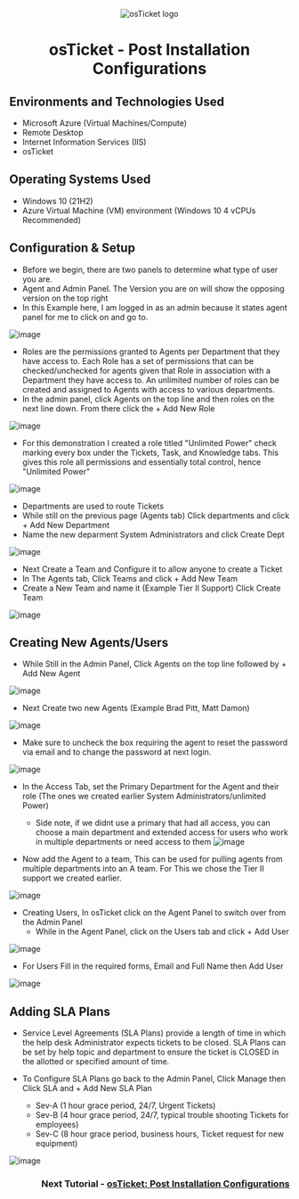 <p align="center">
<img src="https://i.imgur.com/Clzj7Xs.png" alt="osTicket logo"/>
</p>

<h1 align="center">osTicket - Post Installation Configurations</h1>

<h2>Environments and Technologies Used</h2>

- Microsoft Azure (Virtual Machines/Compute)
- Remote Desktop
- Internet Information Services (IIS)
- osTicket

<h2>Operating Systems Used </h2>

- Windows 10</b> (21H2)
- Azure Virtual Machine (VM) environment (Windows 10 4 vCPUs Recommended)

<h2>Configuration & Setup</h2>

- Before we begin, there are two panels to determine what type of user you are.
- Agent and Admin Panel. The Version you are on will show the opposing version on the top right
- In this Example here, I am logged in as an admin because it states agent panel for me to click on and go to.

![image](https://github.com/Velezdrv/post-install-config/assets/147437260/928767fd-06a5-4a00-872b-38f24d8ef6b6)

- Roles are the permissions granted to Agents per Department that they have access to. Each Role has a set of permissions that can be checked/unchecked for agents given that Role in association with a Department they have access to. An unlimited number of roles can be created and assigned to Agents with access to various departments.
- In the admin panel, click Agents on the top line and then roles on the next line down. From there click the + Add New Role

![image](https://github.com/Velezdrv/post-install-config/assets/147437260/571511ab-a312-45a7-82a5-121b78ab8647)

- For this demonstration I created a role titled "Unlimited Power" check marking every box under the Tickets, Task, and Knowledge tabs. This gives this role all permissions and essentially total control, hence "Unlimited Power"

![image](https://github.com/Velezdrv/post-install-config/assets/147437260/3c73490a-126e-41df-9c10-2c4d3bf95036)

- Departments are used to route Tickets
- While still on the previous page (Agents tab) Click departments and click + Add New Department
- Name the new deparment System Administrators and click Create Dept

![image](https://github.com/Velezdrv/post-install-config/assets/147437260/a63af397-9ad2-4c1f-bcd5-d99c3c17614a)

- Next Create a Team and Configure it to allow anyone to create a Ticket
- In The Agents tab, Click Teams and click + Add New Team
- Create a New Team and name it (Example Tier II Support) Click Create Team

![image](https://github.com/Velezdrv/post-install-config/assets/147437260/e9c87aea-81c4-4dad-8a1e-d5484594591e)

<h2>Creating New Agents/Users</h2>

- While Still in the Admin Panel, Click Agents on the top line followed by + Add New Agent
  
![image](https://github.com/Velezdrv/post-install-config/assets/147437260/82fc4f7f-89b1-429d-9f8f-569f2a203b01)

- Next Create two new Agents (Example Brad Pitt, Matt Damon) 

![image](https://github.com/Velezdrv/post-install-config/assets/147437260/fedbfea1-99e8-46c8-997a-3c7814c036ba)

- Make sure to uncheck the box requiring the agent to reset the password via email and to change the password at next login.

![image](https://github.com/Velezdrv/post-install-config/assets/147437260/1e5396da-1010-4c1a-b440-a03c750bd459)

- In the Access Tab, set the Primary Department for the Agent and their role (The ones we created earlier System Administrators/unlimited Power)
  * Side note, if we didnt use a primary that had all access, you can choose a main department and extended access for users who work in multiple departments or need access 
    to them
![image](https://github.com/Velezdrv/post-install-config/assets/147437260/3f5172dc-7e00-466f-ae5b-67cbcf9daade)

- Now add the Agent to a team, This can be used for pulling agents from multiple departments into an A team. For This we chose the Tier II support we created earlier.

![image](https://github.com/Velezdrv/post-install-config/assets/147437260/abfb4613-33a5-41b0-a108-07d18f82764e)

- Creating Users, In osTicket click on the Agent Panel to switch over from the Admin Panel
  * While in the Agent Panel, click on the Users tab and click + Add User

![image](https://github.com/Velezdrv/post-install-config/assets/147437260/9d638067-580d-476c-a076-02d426a06e54)

- For Users Fill in the required forms, Email and Full Name then Add User

![image](https://github.com/Velezdrv/post-install-config/assets/147437260/f97dd80f-2b0d-405d-a9ca-dff32349898b)

<h2>Adding SLA Plans</h2>

- Service Level Agreements (SLA Plans) provide a length of time in which the help desk Administrator expects tickets to be closed. SLA Plans can be set by help topic and department to ensure the ticket is CLOSED in the allotted or specified amount of time.

- To Configure SLA Plans go back to the Admin Panel, Click Manage then Click SLA and + Add New SLA Plan
  * Sev-A (1 hour grace period, 24/7, Urgent Tickets) 
   * Sev-B (4 hour grace period, 24/7, typical trouble shooting Tickets for employees)
    * Sev-C (8 hour grace period, business hours, Ticket request for new equipment)
 

![image](https://github.com/Velezdrv/post-install-config/assets/147437260/c5556f55-75c6-4107-a505-4d07ba7761e4)





<h3 align = "right">Next Tutorial - <a href = "https://github.com/Velezdrv/post-install-config/tree/main">osTicket: Post Installation Configurations</a></h3>
